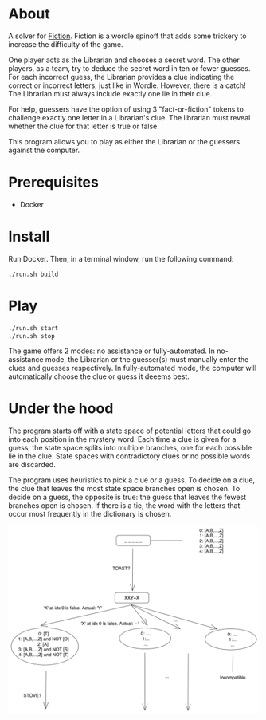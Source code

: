 # About
A solver for [Fiction](https://www.allplay.com/board-games/fiction/). Fiction is a wordle
spinoff that adds some trickery to increase the difficulty of the game.

One player acts as the Librarian and chooses a secret word. The other players, as a team,
try to deduce the secret word in ten or fewer guesses. For each incorrect guess,
the Librarian provides a clue indicating the correct or incorrect letters, just like
in Wordle. However, there is a catch! The Librarian must always include exactly one lie in their
clue. 

For help, guessers have the option of using 3 "fact-or-fiction" tokens to challenge exactly
one letter in a Librarian's clue. The librarian must reveal whether the clue for that letter
is true or false.

This program allows you to play as either the Librarian or the guessers against the
computer.

# Prerequisites

- Docker

# Install

Run Docker. Then, in a terminal window, run the following command:

```
./run.sh build
```

# Play
```
./run.sh start
./run.sh stop
```

The game offers 2 modes: no assistance or fully-automated. In no-assistance mode,
the Librarian or the guesser(s) must manually enter the clues and guesses respectively.
In fully-automated mode, the computer will automatically choose the clue or guess it
deeems best.

# Under the hood

The program starts off with a state space of potential letters that could go
into each position in the mystery word. Each time a clue is given for a
guess, the state space splits into multiple branches, one for each possible
lie in the clue. State spaces with contradictory clues or no possible words
are discarded.

The program uses heuristics to pick a clue or a guess. To decide on a clue,
the clue that leaves the most state space branches open is chosen. To decide
on a guess, the opposite is true: the guess that leaves the fewest branches open
is chosen. If there is a tie, the word with the letters that occur most frequently
in the dictionary is chosen.

![Simplified snippet of the algorithm](./fiction-solver.png)